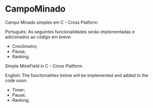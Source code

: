 # CampoMinado
Campo Minado simples em C - Cross Platform

Português:
As seguintes funcionalidades serão implementadas e adicionados ao código em breve:
 - Cronômetro;
 - Pausa;
 - Ranking;

Simple MineField in C - Cross Platform

English:
The functionalities below will be implemented and added to the code soon:
  - Timer;
  - Pause;
  - Ranking;
